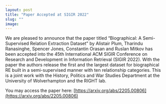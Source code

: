 ```yaml
---
layout: post
title: "Paper Accepted at SIGIR 2022"
slug: ""
image:
---
```

We are pleased to announce that the paper titled “Biographical: A Semi-Supervised Relation Extraction Dataset” by Alistair Plum, Tharindu Ranasinghe, Spencer Jones, Constantin Orasan and Ruslan Mitkov has been accepted into the 45th International ACM SIGIR Conference on Research and Development in Information Retrieval (SIGIR 2022). With the paper the authors release the first and the largest dataset for biographical RE built in a semi-supervised manner with ten relationship categories. This is a joint work with the History, Politics and War Studies Department at the University of Wolverhampton and the RIGHT lab.

You may access the paper here: [https://arxiv.org/abs/2205.00806](https://arxiv.org/abs/2205.00806)
